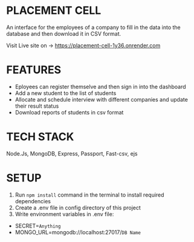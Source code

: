# PLACEMENT CELL

An interface for the employees of a company to fill in the data into the database and then download it in CSV format.

Visit Live site on -> https://placement-cell-1y36.onrender.com

# FEATURES

- Eployees can register themselve and then sign in into the dashboard
- Add a new student to the list of students
- Allocate and schedule interview with different companies and update their result status
- Download reports of students in csv format

# TECH STACK

Node.Js, MongoDB, Express, Passport, Fast-csv, ejs

# SETUP

1) Run `npm install` command in the terminal to install required dependencies
2) Create a .env file in config directory of this project
3) Write environment variables in .env file:

- SECRET=`Anything`
- MONGO_URL=mongodb://localhost:27017/`DB Name`
